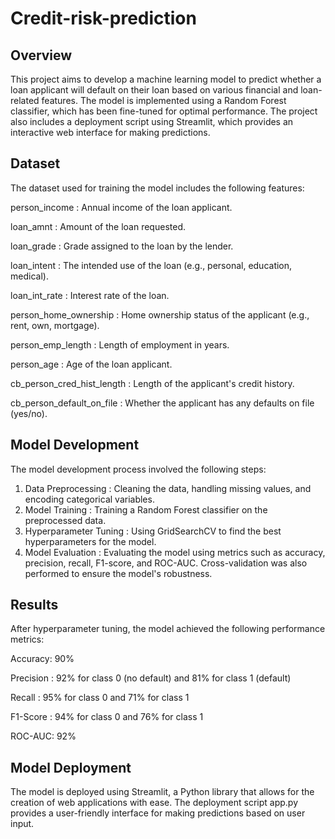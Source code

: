 # Credit-risk-prediction
## Overview

This project aims to develop a machine learning model to predict whether a loan applicant will default on their loan based on various financial and loan-related features. The model is implemented using a Random Forest classifier, which has been fine-tuned for optimal performance. The project also includes a deployment script using Streamlit, which provides an interactive web interface for making predictions.

## Dataset

The dataset used for training the model includes the following features:

person_income : Annual income of the loan applicant.

loan_amnt : Amount of the loan requested.

loan_grade : Grade assigned to the loan by the lender.

loan_intent : The intended use of the loan (e.g., personal, education, medical).

loan_int_rate : Interest rate of the loan.

person_home_ownership : Home ownership status of the applicant (e.g., rent, own, mortgage).

person_emp_length : Length of employment in years.

person_age : Age of the loan applicant.

cb_person_cred_hist_length : Length of the applicant's credit history.

cb_person_default_on_file : Whether the applicant has any defaults on file (yes/no).

## Model Development

The model development process involved the following steps:

1. Data Preprocessing : Cleaning the data, handling missing values, and encoding categorical variables.
2. Model Training : Training a Random Forest classifier on the preprocessed data.
3. Hyperparameter Tuning : Using GridSearchCV to find the best hyperparameters for the model.
4. Model Evaluation : Evaluating the model using metrics such as accuracy, precision, recall, F1-score, and ROC-AUC. Cross-validation was also performed to ensure the model's robustness.
## Results
After hyperparameter tuning, the model achieved the following performance metrics:

Accuracy: 90%

Precision : 92% for class 0 (no default) and 81% for class 1 (default)

Recall : 95% for class 0 and 71% for class 1

F1-Score : 94% for class 0 and 76% for class 1

ROC-AUC: 92%
## Model Deployment

The model is deployed using Streamlit, a Python library that allows for the creation of web applications with ease. The deployment script app.py provides a user-friendly interface for making predictions based on user input.
